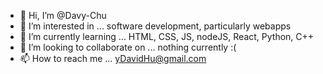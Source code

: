 - 👋 Hi, I’m @Davy-Chu
- 👀 I’m interested in ... software development, particularly webapps
- 🌱 I’m currently learning ... HTML, CSS, JS, nodeJS, React, Python, C++
- 💞️ I’m looking to collaborate on ... nothing currently :(
- 📫 How to reach me ... yDavidHu@gmail.com

<!---
Davy-Chu/Davy-Chu is a ✨ special ✨ repository because its `README.md` (this file) appears on your GitHub profile.
You can click the Preview link to take a look at your changes.
--->
